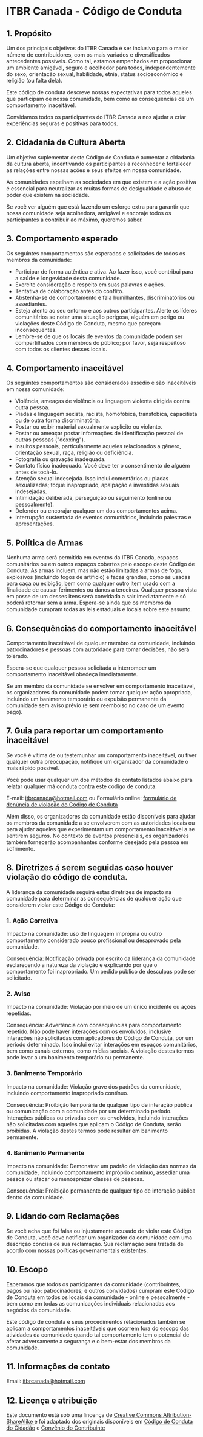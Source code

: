 # ITBR Canada - Código de Conduta

## 1. Propósito

Um dos principais objetivos do ITBR Canada é ser inclusivo para o maior número de contribuidores, com os mais variados e diversificados antecedentes possíveis. Como tal, estamos empenhados em proporcionar um ambiente amigável, seguro e acolhedor para todos, independentemente do sexo, orientação sexual, habilidade, etnia, status socioeconômico e religião (ou falta dela).

Este código de conduta descreve nossas expectativas para todos aqueles que participam de nossa comunidade, bem como as consequências de um comportamento inaceitável.

Convidamos todos os participantes do ITBR Canada a nos ajudar a criar experiências seguras e positivas para todos.

## 2. Cidadania de Cultura Aberta

Um objetivo suplementar deste Código de Conduta é aumentar a cidadania da cultura aberta, incentivando os participantes a reconhecer e fortalecer as relações entre nossas ações e seus efeitos em nossa comunidade.

As comunidades espelham as sociedades em que existem e a ação positiva é essencial para neutralizar as muitas formas de desigualdade e abuso de poder que existem na sociedade.

Se você ver alguém que está fazendo um esforço extra para garantir que nossa comunidade seja acolhedora, amigável e encoraje todos os participantes a contribuir ao máximo, queremos saber.

## 3. Comportamento esperado

Os seguintes comportamentos são esperados e solicitados de todos os membros da comunidade:

  * Participar de forma autêntica e ativa. Ao fazer isso, você contribui para a saúde e longevidade desta comunidade.
  * Exercite consideração e respeito em suas palavras e ações.
  * Tentativa de colaboração antes do conflito.
  * Abstenha-se de comportamento e fala humilhantes, discriminatórios ou assediantes.
  * Esteja atento ao seu entorno e aos outros participantes. Alerte os líderes comunitários se notar uma situação perigosa, alguém em perigo ou violações deste Código de Conduta, mesmo que pareçam inconsequentes.
  * Lembre-se de que os locais de eventos da comunidade podem ser compartilhados com membros do público; por favor, seja respeitoso com todos os clientes desses locais.

## 4. Comportamento inaceitável

Os seguintes comportamentos são considerados assédio e são inaceitáveis em nossa comunidade:

  * Violência, ameaças de violência ou linguagem violenta dirigida contra outra pessoa.
  * Piadas e linguagem sexista, racista, homofóbica, transfóbica, capacitista ou de outra forma discriminatória.
  * Postar ou exibir material sexualmente explícito ou violento.
  * Postar ou ameaçar postar informações de identificação pessoal de outras pessoas ("doxxing").
  * Insultos pessoais, particularmente aqueles relacionados a gênero, orientação sexual, raça, religião ou deficiência.
  * Fotografia ou gravação inadequada.
  * Contato físico inadequado. Você deve ter o consentimento de alguém antes de tocá-lo.
  * Atenção sexual indesejada. Isso inclui comentários ou piadas sexualizadas; toque inapropriado, apalpação e investidas sexuais indesejadas.
  * Intimidação deliberada, perseguição ou seguimento (online ou pessoalmente).
  * Defender ou encorajar qualquer um dos comportamentos acima.
  * Interrupção sustentada de eventos comunitários, incluindo palestras e apresentações.

## 5. Política de Armas

Nenhuma arma será permitida em eventos da ITBR Canada, espaços comunitários ou em outros espaços cobertos pelo escopo deste Código de Conduta. As armas incluem, mas não estão limitadas a armas de fogo, explosivos (incluindo fogos de artifício) e facas grandes, como as usadas para caça ou exibição, bem como qualquer outro item usado com a finalidade de causar ferimentos ou danos a terceiros. Qualquer pessoa vista em posse de um desses itens será convidada a sair imediatamente e só poderá retornar sem a arma. Espera-se ainda que os membros da comunidade cumpram todas as leis estaduais e locais sobre este assunto.

## 6. Consequências do comportamento inaceitável

Comportamento inaceitável de qualquer membro da comunidade, incluindo patrocinadores e pessoas com autoridade para tomar decisões, não será tolerado.

Espera-se que qualquer pessoa solicitada a interromper um comportamento inaceitável obedeça imediatamente.

Se um membro da comunidade se envolver em comportamento inaceitável, os organizadores da comunidade podem tomar qualquer ação apropriada, incluindo um banimento temporário ou expulsão permanente da comunidade sem aviso prévio (e sem reembolso no caso de um evento pago).

## 7. Guia para reportar um comportamento inaceitável

Se você é vítima de ou testemunhar um comportamento inaceitável, ou tiver qualquer outra preocupação, notifique um organizador da comunidade o mais rápido possível.

Você pode usar qualquer um dos métodos de contato listados abaixo para relatar qualquer má conduta contra este código de conduta.

E-mail: itbrcanada@hotmail.com
ou
Formulário online: [formulário de denúncia de violação do Código de Conduta](https://forms.gle/FiUbgKAZtKMNh5kC8)

Além disso, os organizadores da comunidade estão disponíveis para ajudar os membros da comunidade a se envolverem com as autoridades locais ou para ajudar aqueles que experimentam um comportamento inaceitável a se sentirem seguros. No contexto de eventos presenciais, os organizadores também fornecerão acompanhantes conforme desejado pela pessoa em sofrimento.

## 8. Diretrizes á serem seguidas caso houver violação do código de conduta.

A liderança da comunidade seguirá estas diretrizes de impacto na comunidade para determinar as consequências de qualquer ação que considerem violar este Código de Conduta:

### 1. Ação Corretiva
Impacto na comunidade: uso de linguagem imprópria ou outro comportamento considerado pouco profissional ou desaprovado pela comunidade.

Consequência: Notificação privada por escrito da liderança da comunidade esclarecendo a natureza da violação e explicando por que o comportamento foi inapropriado. Um pedido público de desculpas pode ser solicitado.

### 2. Aviso
Impacto na comunidade: Violação por meio de um único incidente ou ações repetidas.

Consequência: Advertência com consequências para comportamento repetido. Não pode haver interações com os envolvidos, inclusive interações não solicitadas com aplicadores do Código de Conduta, por um período determinado. Isso inclui evitar interações em espaços comunitários, bem como canais externos, como mídias sociais. A violação destes termos pode levar a um banimento temporário ou permanente.

### 3. Banimento Temporário
Impacto na comunidade: Violação grave dos padrões da comunidade, incluindo comportamento inapropriado contínuo.

Consequência: Proibição temporária de qualquer tipo de interação pública ou comunicação com a comunidade por um determinado período. Interações públicas ou privadas com os envolvidos, incluindo interações não solicitadas com aqueles que aplicam o Código de Conduta, serão proibidas. A violação destes termos pode resultar em banimento permanente.

### 4. Banimento Permanente
Impacto na comunidade: Demonstrar um padrão de violação das normas da comunidade, incluindo comportamento impróprio contínuo, assediar uma pessoa ou atacar ou menosprezar classes de pessoas.

Consequência: Proibição permanente de qualquer tipo de interação pública dentro da comunidade.

## 9. Lidando com Reclamações

Se você acha que foi falsa ou injustamente acusado de violar este Código de Conduta, você deve notificar um organizador da comunidade com uma descrição concisa de sua reclamação. Sua reclamação será tratada de acordo com nossas políticas governamentais existentes.


## 10. Escopo

Esperamos que todos os participantes da comunidade (contribuintes, pagos ou não; patrocinadores; e outros convidados) cumpram este Código de Conduta em todos os locais da comunidade - online e pessoalmente - bem como em todas as comunicações individuais relacionadas aos negócios da comunidade.

Este código de conduta e seus procedimentos relacionados também se aplicam a comportamentos inaceitáveis que ocorrem fora do escopo das atividades da comunidade quando tal comportamento tem o potencial de afetar adversamente a segurança e o bem-estar dos membros da comunidade.

## 11. Informações de contato

Email: itbrcanada@hotmail.com

## 12. Licença e atribuição

Este documento está sob uma lincença de [Creative Commons Attribution-ShareAlike ](http://creativecommons.org/licenses/by-sa/3.0/) e foi adaptado dos originais disponíveis em [Código de Conduta do Cidadão](https://github.com/stumpsyn/policies/blob/master/citizen_code_of_conduct.md) e [Convênio do Contribuinte](https://www.contributor-covenant.org/)
